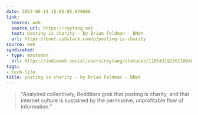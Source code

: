 ```yaml
---
date: 2023-06-14 15:05:05.979688
link:
  source: web
  source_url: https://roytang.net
  text: posting is charity - by Brian Feldman - BNet
  url: https://bnet.substack.com/p/posting-is-charity
source: web
syndicated:
- type: mastodon
  url: https://indieweb.social/users/roytang/statuses/110543182701180486
tags:
- tech-life
title: posting is charity - by Brian Feldman - BNet
---
```


> "Analyzed collectively, Redditors grok that posting is charity, and that internet culture is sustained by the permissive, unprofitable flow of information."